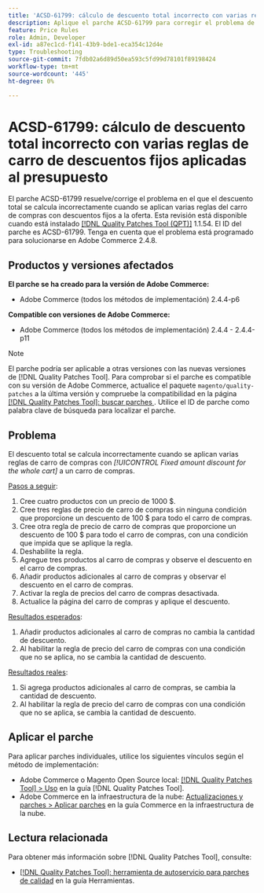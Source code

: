 ```yaml
---
title: 'ACSD-61799: cálculo de descuento total incorrecto con varias reglas de carro de descuentos fijos aplicadas al presupuesto'
description: Aplique el parche ACSD-61799 para corregir el problema de Adobe Commerce en el que el descuento total se calcula incorrectamente cuando se aplican varias reglas del carro de compras con descuentos fijos a la oferta.
feature: Price Rules
role: Admin, Developer
exl-id: a87ec1cd-f141-43b9-bde1-eca354c12d4e
type: Troubleshooting
source-git-commit: 7fdb02a6d89d50ea593c5fd99d78101f89198424
workflow-type: tm+mt
source-wordcount: '445'
ht-degree: 0%

---
```


# ACSD-61799: cálculo de descuento total incorrecto con varias reglas de carro de descuentos fijos aplicadas al presupuesto

El parche ACSD-61799 resuelve/corrige el problema en el que el descuento total se calcula incorrectamente cuando se aplican varias reglas del carro de compras con descuentos fijos a la oferta. Esta revisión está disponible cuando está instalado [[!DNL Quality Patches Tool (QPT)]](/help/tools/quality-patches-tool/quality-patches-tool-to-self-serve-quality-patches.md) 1.1.54. El ID del parche es ACSD-61799. Tenga en cuenta que el problema está programado para solucionarse en Adobe Commerce 2.4.8.

## Productos y versiones afectados

**El parche se ha creado para la versión de Adobe Commerce:**

* Adobe Commerce (todos los métodos de implementación) 2.4.4-p6

**Compatible con versiones de Adobe Commerce:**

* Adobe Commerce (todos los métodos de implementación) 2.4.4 - 2.4.4-p11

>[!NOTE]
>
>El parche podría ser aplicable a otras versiones con las nuevas versiones de [!DNL Quality Patches Tool]. Para comprobar si el parche es compatible con su versión de Adobe Commerce, actualice el paquete `magento/quality-patches` a la última versión y compruebe la compatibilidad en la página [[!DNL Quality Patches Tool]: buscar parches &#x200B;](https://experienceleague.adobe.com/tools/commerce-quality-patches/index.html?lang=es). Utilice el ID de parche como palabra clave de búsqueda para localizar el parche.

## Problema

El descuento total se calcula incorrectamente cuando se aplican varias reglas de carro de compras con *[!UICONTROL Fixed amount discount for the whole cart]* a un carro de compras.

<u>Pasos a seguir</u>:

1. Cree cuatro productos con un precio de 1000 $.
1. Cree tres reglas de precio de carro de compras sin ninguna condición que proporcione un descuento de 100 $ para todo el carro de compras.
1. Cree otra regla de precio de carro de compras que proporcione un descuento de 100 $ para todo el carro de compras, con una condición que impida que se aplique la regla.
1. Deshabilite la regla.
1. Agregue tres productos al carro de compras y observe el descuento en el carro de compras.
1. Añadir productos adicionales al carro de compras y observar el descuento en el carro de compras.
1. Activar la regla de precios del carro de compras desactivada.
1. Actualice la página del carro de compras y aplique el descuento.

<u>Resultados esperados</u>:

1. Añadir productos adicionales al carro de compras no cambia la cantidad de descuento.
1. Al habilitar la regla de precio del carro de compras con una condición que no se aplica, no se cambia la cantidad de descuento.

<u>Resultados reales</u>:

1. Si agrega productos adicionales al carro de compras, se cambia la cantidad de descuento.
1. Al habilitar la regla de precio del carro de compras con una condición que no se aplica, se cambia la cantidad de descuento.

## Aplicar el parche

Para aplicar parches individuales, utilice los siguientes vínculos según el método de implementación:

* Adobe Commerce o Magento Open Source local: [[!DNL Quality Patches Tool] > Uso](/help/tools/quality-patches-tool/usage.md) en la guía [!DNL Quality Patches Tool].
* Adobe Commerce en la infraestructura de la nube: [Actualizaciones y parches > Aplicar parches](https://experienceleague.adobe.com/docs/commerce-cloud-service/user-guide/develop/upgrade/apply-patches.html?lang=es) en la guía Commerce en la infraestructura de la nube.

## Lectura relacionada

Para obtener más información sobre [!DNL Quality Patches Tool], consulte:

* [[!DNL Quality Patches Tool]: herramienta de autoservicio para parches de calidad](/help/tools/quality-patches-tool/quality-patches-tool-to-self-serve-quality-patches.md) en la guía Herramientas.

